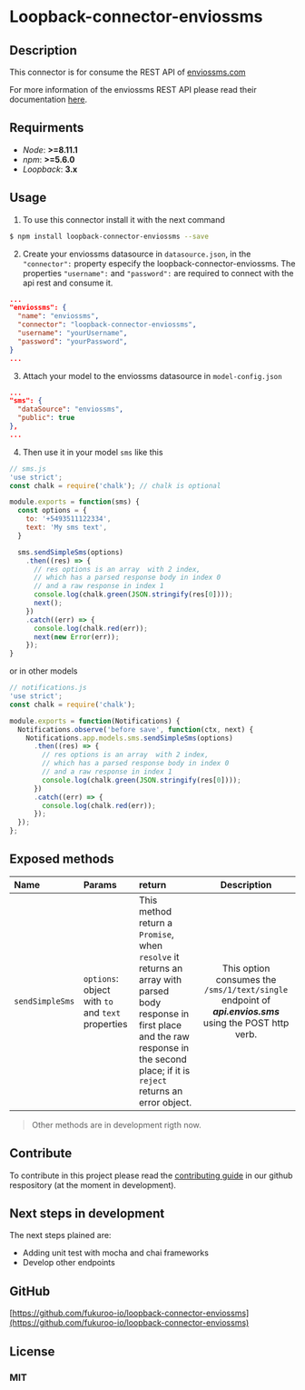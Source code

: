 # Loopback-connector-enviossms

## Description

This connector is for consume the REST API of [enviossms.com](http://enviossms.com)

For more information of the enviossms REST API please read their documentation [here](https://messaging-api.readme.io/).

## Requirments

- *Node*: **>=8.11.1**
- *npm*: **>=5.6.0**
- *Loopback*: **3.x**

## Usage

1. To use this connector install it with the next command
```bash
$ npm install loopback-connector-enviossms --save
```
2. Create your enviossms datasource in `datasource.json`, in the `"connector":` property especify the loopback-connector-enviossms. The properties `"username":` and `"password":` are required to connect with the api rest and consume it.
```json
...
"enviossms": {
  "name": "enviossms",
  "connector": "loopback-connector-enviossms",
  "username": "yourUsername",
  "password": "yourPassword",
}
...
```

3. Attach your model to the enviossms datasource in `model-config.json`
```json
...
"sms": {
  "dataSource": "enviossms",
  "public": true
},
...
```
4. Then use it in your model `sms` like this
```js
// sms.js
'use strict';
const chalk = require('chalk'); // chalk is optional

module.exports = function(sms) {
  const options = {
    to: '+5493511122334',
    text: 'My sms text',
  }

  sms.sendSimpleSms(options)
    .then((res) => {
      // res options is an array  with 2 index,
      // which has a parsed response body in index 0
      // and a raw response in index 1
      console.log(chalk.green(JSON.stringify(res[0])));
      next();
    })
    .catch((err) => {
      console.log(chalk.red(err));
      next(new Error(err));
    });
}
```

or in other models

```js
// notifications.js
'use strict';
const chalk = require('chalk');

module.exports = function(Notifications) {
  Notifications.observe('before save', function(ctx, next) {
    Notifications.app.models.sms.sendSimpleSms(options)
      .then((res) => {
        // res options is an array  with 2 index,
        // which has a parsed response body in index 0
        // and a raw response in index 1
        console.log(chalk.green(JSON.stringify(res[0])));
      })
      .catch((err) => {
        console.log(chalk.red(err));
      });
  });
};
```

## Exposed methods

| Name | Params | return | Description |
| :--- |  :---  |   :--- |     :---:   |
| `sendSimpleSms` | `options`: object with `to` and `text` properties | This method return a `Promise`, when `resolve` it returns an array with parsed body response in first place and the raw response in the second place; if it is `reject` returns an error object. | This option consumes the `/sms/1/text/single` endpoint of ***api.envios.sms*** using the POST http verb. |

> Other methods are in development rigth now.

## Contribute

To contribute in this project please read the [contributing guide](https://github.com/fukuroo-io/loopback-connector-enviossms) in our github respository (at the moment in development).

## Next steps in development

The next steps plained are:
- Adding unit test with mocha and chai frameworks
- Develop other endpoints

## GitHub

[https://github.com/fukuroo-io/loopback-connector-enviossms](https://github.com/fukuroo-io/loopback-connector-enviossms)

## License

### MIT